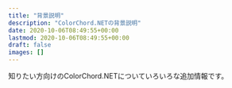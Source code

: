 ```yaml
---
title: "背景説明"
description: "ColorChord.NETの背景説明"
date: 2020-10-06T08:49:55+00:00
lastmod: 2020-10-06T08:49:55+00:00
draft: false
images: []
---
```


知りたい方向けのColorChord.NETについていろいろな追加情報です。